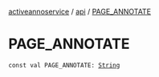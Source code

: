[activeannoservice](../index.md) / [api](index.md) / [PAGE_ANNOTATE](./-p-a-g-e_-a-n-n-o-t-a-t-e.md)

# PAGE_ANNOTATE

`const val PAGE_ANNOTATE: `[`String`](https://kotlinlang.org/api/latest/jvm/stdlib/kotlin/-string/index.html)
